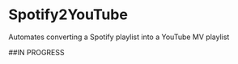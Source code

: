 # Spotify2YouTube
Automates converting a Spotify playlist into a YouTube MV playlist

##IN PROGRESS
